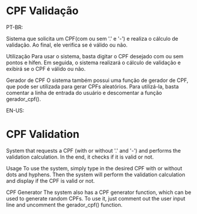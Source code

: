 # CPF Validação

PT-BR:

Sistema que solicita um CPF(com ou sem '.' e '-') e realiza o cálculo de validação. Ao final, ele verifica se é válido ou não.

Utilização
Para usar o sistema, basta digitar o CPF desejado com ou sem pontos e hífen. Em seguida, o sistema realizará o cálculo de validação e exibirá se o CPF é válido ou não.

Gerador de CPF
O sistema também possui uma função de gerador de CPF, que pode ser utilizada para gerar CPFs aleatórios. Para utilizá-la, basta comentar a linha de entrada do usuário e descomentar a função gerador_cpf().


EN-US:

# CPF Validation
System that requests a CPF (with or without '.' and '-') and performs the validation calculation. In the end, it checks if it is valid or not.

Usage
To use the system, simply type in the desired CPF with or without dots and hyphens. Then the system will perform the validation calculation and display if the CPF is valid or not.

CPF Generator
The system also has a CPF generator function, which can be used to generate random CPFs. To use it, just comment out the user input line and uncomment the gerador_cpf() function.
